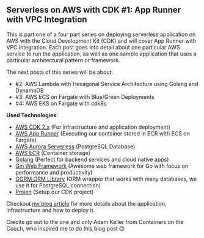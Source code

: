 ## Serverless on AWS with CDK #1: App Runner with VPC Integration

This is part one of a four part series on deploying serverless application on AWS with the Cloud Development Kit (CDK) and will cover App Runner with VPC integration. Each post goes into detail about one particular AWS service to run the application, as well as one sample application that uses a particular architectural pattern or framework.

The next posts of this series will be about:
- #2: AWS Lambda with Hexagonal Service Architecture using Golang and DynamoDB
- #3: AWS ECS on Fargate with Blue/Green Deployments
- #4: AWS EKS on Fargate with cdk8s

**Used Technologies**:
- [AWS CDK 2.x](https://docs.aws.amazon.com/cdk/v2/guide/home.html) (For infrastructure and application deployment)
- [AWS App Runner](https://aws.amazon.com/apprunner/?nc1=h_ls) (Executing our container stored in ECR with ECS on Fargate)
- [AWS Aurora Serverless](https://aws.amazon.com/rds/aurora/serverless/?nc1=h_ls) (PostgreSQL Database)
- [AWS ECR](https://aws.amazon.com/ecr/?nc1=h_ls) (Container storage)
- [Golang](https://go.dev/) (Perfect for backend services and cloud native apps)
- [Gin Web Framework](https://github.com/gin-gonic/gin) (Awesome web framework for Go with focus on performance and productivity)
- [GORM ORM Library](https://gorm.io/index.html) (ORM wrapper that works with many databases, we use it for PostgreSQL connection)
- [Projen](https://projen.io/) (Setup our CDK project)

Checkout [my blog article](https://maxritter.bloggi.co/serverless-on-aws-with-cdk-1-app-runner-with-vpc-integration) for more details about the application, infrastructure and how to deploy it.

Credits go out to the one and only Adam Keller from Containers on the Couch, who inspired me to do this blog post 😊
